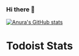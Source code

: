 ### Hi there 👋

<!--
**linversion/linversion** is a ✨ _special_ ✨ repository because its `README.md` (this file) appears on your GitHub profile.

Here are some ideas to get you started:

- 🔭 I’m currently working on ...
- 🌱 I’m currently learning ...
- 👯 I’m looking to collaborate on ...
- 🤔 I’m looking for help with ...
- 💬 Ask me about ...
- 📫 How to reach me: ...
- 😄 Pronouns: ...
- ⚡ Fun fact: ...
-->
[![Anura's GitHub stats](https://github-readme-stats.vercel.app/api?username=linversion)](https://github.com/anuraghazra/github-readme-stats)

# Todoist Stats

<!-- TODO-IST:START -->
<!-- TODO-IST:END -->

